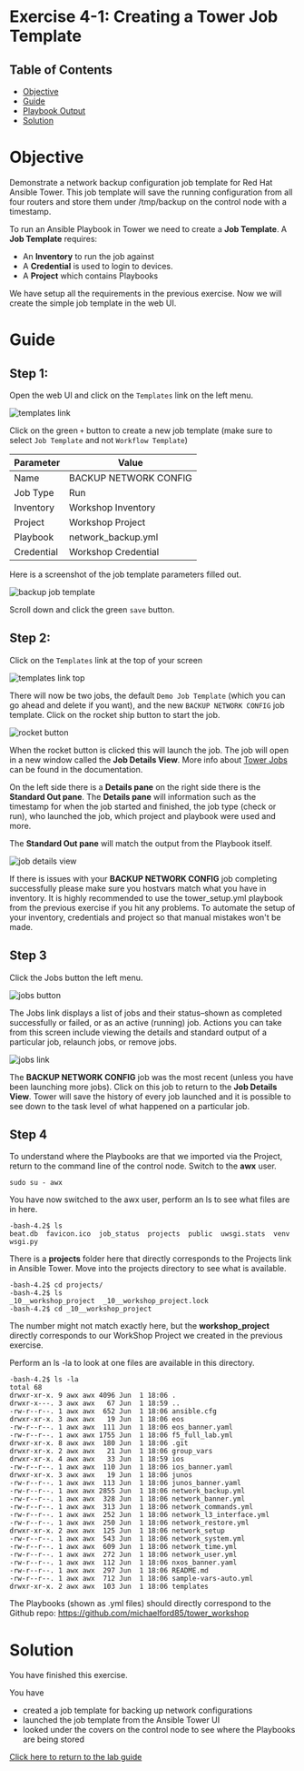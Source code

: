 # Exercise 4-1: Creating a Tower Job Template

## Table of Contents

- [Objective](#objective)
- [Guide](#guide)
- [Playbook Output](#playbook-output)
- [Solution](#solution)

# Objective

Demonstrate a network backup configuration job template for Red Hat Ansible Tower.  This job template will save the running configuration from all four routers and store them under /tmp/backup on the control node with a timestamp.

To run an Ansible Playbook in Tower we need to create a **Job Template**.  A **Job Template** requires:
 - An **Inventory** to run the job against
 - A **Credential** is used to login to devices.
 - A **Project** which contains Playbooks

We have setup all the requirements in the previous exercise.  Now we will create the simple job template in the web UI.

# Guide

## Step 1:

Open the web UI and click on the `Templates` link on the left menu.

![templates link](images/templates.png)

Click on the green `+` button to create a new job template (make sure to select `Job Template` and not `Workflow Template`)

| Parameter | Value |
|---|---|
| Name  | BACKUP NETWORK CONFIG  |
|  Job Type |  Run |
|  Inventory |  Workshop Inventory |
|  Project |  Workshop Project |
|  Playbook |  network_backup.yml |
|  Credential |  Workshop Credential |

Here is a screenshot of the job template parameters filled out.

![backup job template](images/backup.png)

Scroll down and click the green `save` button.

## Step 2:

Click on the `Templates` link at the top of your screen

![templates link top](images/toptemplates.png)

There will now be two jobs, the default `Demo Job Template` (which you can go ahead and delete if you want), and the new `BACKUP NETWORK CONFIG` job template.  Click on the rocket ship button to start the job.

![rocket button](images/rocket.png)

When the rocket button is clicked this will launch the job.  The job will open in a new window called the **Job Details View**.  More info about [Tower Jobs](https://docs.ansible.com/ansible-tower/latest/html/userguide/jobs.html) can be found in the documentation.

On the left side there is a **Details pane** on the right side there is the **Standard Out pane**.  The **Details pane** will information such as the timestamp for when the job started and finished, the job type (check or run), who launched the job, which project and playbook were used and more.  

The **Standard Out pane** will match the output from the Playbook itself.

![job details view](images/jobfinish.png)

If there is issues with your **BACKUP NETWORK CONFIG** job completing successfully please make sure you hostvars match what you have in inventory.  It is highly recommended to use the tower_setup.yml playbook from the previous exercise if you hit any problems.  To automate the setup of your inventory, credentials and project so that manual mistakes won't be made.  

## Step 3

Click the Jobs button the left menu.

![jobs button](images/jobs.png)

The Jobs link displays a list of jobs and their status–shown as completed successfully or failed, or as an active (running) job. Actions you can take from this screen include viewing the details and standard output of a particular job, relaunch jobs, or remove jobs.

![jobs link](images/jobslink.png)

The **BACKUP NETWORK CONFIG** job was the most recent (unless you have been launching more jobs).  Click on this job to return to the **Job Details View**.  Tower will save the history of every job launched and it is possible to see down to the task level of what happened on a particular job.



## Step 4

To understand where the Playbooks are that we imported via the Project, return to the command line of the control node.  Switch to the **awx** user.

```
sudo su - awx
```

You have now switched to the awx user, perform an ls to see what files are in here.

```
-bash-4.2$ ls
beat.db  favicon.ico  job_status  projects  public  uwsgi.stats  venv  wsgi.py
```

There is a **projects** folder here that directly corresponds to the Projects link in Ansible Tower.  Move into the projects directory to see what is available.

```
-bash-4.2$ cd projects/
-bash-4.2$ ls
_10__workshop_project  _10__workshop_project.lock
-bash-4.2$ cd _10__workshop_project
```

The number might not match exactly here, but the **workshop_project** directly corresponds to our WorkShop Project we created in the previous exercise.

Perform an ls -la to look at one files are available in this directory.

```
-bash-4.2$ ls -la
total 68
drwxr-xr-x. 9 awx awx 4096 Jun  1 18:06 .
drwxr-x---. 3 awx awx   67 Jun  1 18:59 ..
-rw-r--r--. 1 awx awx  652 Jun  1 18:06 ansible.cfg
drwxr-xr-x. 3 awx awx   19 Jun  1 18:06 eos
-rw-r--r--. 1 awx awx  111 Jun  1 18:06 eos_banner.yaml
-rw-r--r--. 1 awx awx 1755 Jun  1 18:06 f5_full_lab.yml
drwxr-xr-x. 8 awx awx  180 Jun  1 18:06 .git
drwxr-xr-x. 2 awx awx   21 Jun  1 18:06 group_vars
drwxr-xr-x. 4 awx awx   33 Jun  1 18:59 ios
-rw-r--r--. 1 awx awx  110 Jun  1 18:06 ios_banner.yaml
drwxr-xr-x. 3 awx awx   19 Jun  1 18:06 junos
-rw-r--r--. 1 awx awx  113 Jun  1 18:06 junos_banner.yaml
-rw-r--r--. 1 awx awx 2855 Jun  1 18:06 network_backup.yml
-rw-r--r--. 1 awx awx  328 Jun  1 18:06 network_banner.yml
-rw-r--r--. 1 awx awx  313 Jun  1 18:06 network_commands.yml
-rw-r--r--. 1 awx awx  252 Jun  1 18:06 network_l3_interface.yml
-rw-r--r--. 1 awx awx  250 Jun  1 18:06 network_restore.yml
drwxr-xr-x. 2 awx awx  125 Jun  1 18:06 network_setup
-rw-r--r--. 1 awx awx  543 Jun  1 18:06 network_system.yml
-rw-r--r--. 1 awx awx  609 Jun  1 18:06 network_time.yml
-rw-r--r--. 1 awx awx  272 Jun  1 18:06 network_user.yml
-rw-r--r--. 1 awx awx  112 Jun  1 18:06 nxos_banner.yaml
-rw-r--r--. 1 awx awx  297 Jun  1 18:06 README.md
-rw-r--r--. 1 awx awx  712 Jun  1 18:06 sample-vars-auto.yml
drwxr-xr-x. 2 awx awx  103 Jun  1 18:06 templates
```

The Playbooks (shown as .yml files) should directly correspond to the Github repo: https://github.com/michaelford85/tower_workshop


# Solution
You have finished this exercise.  

You have
 - created a job template for backing up network configurations
 - launched the job template from the Ansible Tower UI
 - looked under the covers on the control node to see where the Playbooks are being stored

[Click here to return to the lab guide](../README.md)

